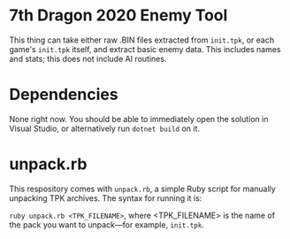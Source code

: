 # 7th Dragon 2020 Enemy Tool
This thing can take either raw .BIN files extracted from `init.tpk`, or each game's `init.tpk` itself, and extract basic enemy data. This includes names and stats; this does not include AI routines.

# Dependencies
None right now. You should be able to immediately open the solution in Visual Studio, or alternatively run `dotnet build` on it.

# unpack.rb
This respository comes with `unpack.rb`, a simple Ruby script for manually unpacking TPK archives. The syntax for running it is:

`ruby unpack.rb <TPK_FILENAME>`, where <TPK_FILENAME> is the name of the pack you want to unpack—for example, `init.tpk`.
